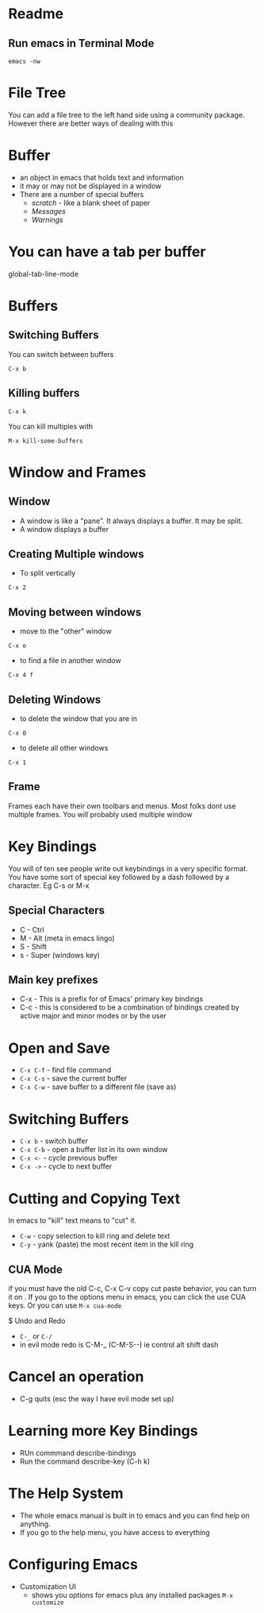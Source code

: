 # Readme

## Run emacs in Terminal Mode

```
emacs -nw
```

# File Tree
You can add a file tree to the left hand side using a community package. However there are better ways of dealing with this

# Buffer
- an object in emacs that holds text and information
- it may or may not be displayed in a window
- There are a number of special buffers
  - *scratch* - like a blank sheet of paper
  - *Messages*
  - *Warnings*

# You can have a tab per buffer
global-tab-line-mode

# Buffers
## Switching Buffers
You can switch between buffers
```
C-x b
```
## Killing buffers
```
C-x k
```
You can kill multiples with
```
M-x kill-some-buffers
```

# Window and Frames

## Window
- A window is like a "pane". It always displays a buffer. It may be split.
- A window displays a buffer

## Creating Multiple windows
- To split vertically
```
C-x 2
```
## Moving between windows
- move to the "other" window
```
C-x o
```

- to find a file in another window
```
C-x 4 f
```
## Deleting Windows
- to delete the window that you are in
```
C-x 0
```

- to delete all other windows
```
C-x 1
```

## Frame
Frames each have their own toolbars and menus.
Most folks dont use multiple frames. You will probably used multiple window


# Key Bindings
You will of ten see people write out keybindings in a very specific format.
You have some sort of special key followed by a dash followed by a character.
Eg C-s or M-x

## Special Characters
- C - Ctrl
- M - Alt (meta in emacs lingo)
- S - Shift
- s - Super (windows key)

## Main key prefixes
- C-x - This is a prefix for of Emacs' primary key bindings
- C-c - this is considered to be a combination of bindings created by active major and minor modes or by the user

# Open and Save
- ```C-x C-f``` - find file command
- ```C-x C-s``` - save the current buffer
- ```C-x C-w``` - save buffer to a different file (save as)

# Switching Buffers
- ```C-x b```   - switch buffer
- ```C-x C-b``` - open a buffer list in its own window 
- ```C-x <-```  - cycle previous buffer
- ```C-x ->```  - cycle to next buffer

# Cutting and Copying Text
In emacs to "kill" text means to "cut" it.
- ```C-w``` - copy selection to kill ring and delete text
- ```C-y``` - yank (paste) the most recent item in the kill ring

## CUA Mode
if you must have the old C-c, C-x C-v copy cut paste behavior, you can turn it on . If you go to the options menu in emacs, you can click the use CUA keys. Or you can use ```M-x cua-mode```

$ Undo and Redo
- ```C-_``` or ```C-/```
- in evil mode redo is C-M-_ (C-M-S--) ie control alt shift dash

# Cancel an operation
- C-g quits (esc the way I have evil mode set up)

# Learning more Key Bindings
- RUn commmand describe-bindings
- Run the command describe-key (C-h k)

# The Help System
- The whole emacs manual is built in to emacs and you can find help on anything.
- If you go to the help menu, you have access to everything

# Configuring Emacs
- Customization UI
  - shows you options for emacs plus any installed packages ```M-x customize```
